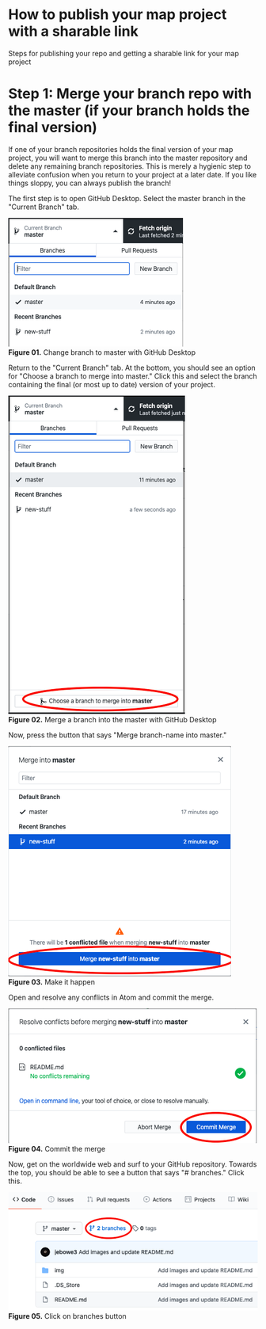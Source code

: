 # How to publish your map project with a sharable link

Steps for publishing your repo and getting a sharable link for your map project

# Step 1: Merge your branch repo with the master (if your branch holds the final version)

If one of your branch repositories holds the final version of your map project, you will want to merge this branch into the master repository and delete any remaining branch repositories. This is merely a hygienic step to alleviate confusion when you return to your project at a later date. If you like things sloppy, you can always publish the branch!

The first step is to open GitHub Desktop. Select the master branch in the "Current Branch" tab.

![Change branch to master](img/select-branch.png)  
**Figure 01.** Change branch to master with GitHub Desktop

Return to the "Current Branch" tab. At the bottom, you should see an option for "Choose a branch to merge into master." Click this and select the branch containing the final (or most up to date) version of your project.

![Merge a branch into the master](img/merge-to-master.png)  
**Figure 02.** Merge a branch into the master with GitHub Desktop

Now, press the button that says "Merge branch-name into master."

![Click the button](img/merge-new-stuff.png)  
**Figure 03.** Make it happen

Open and resolve any conflicts in Atom and commit the merge.

![Commit the merge](img/commit-merge.png)  
**Figure 04.** Commit the merge

Now, get on the worldwide web and surf to your GitHub repository. Towards the top, you should be able to see a button that says "# branches." Click this.

![Click on your branches](img/branches-button.png)  
**Figure 05.** Click on branches button
